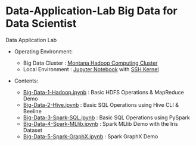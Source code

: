 # Data-Application-Lab Big Data for Data Scientist

Data Application Lab 

* Operating Environment:
   * Big Data Cluster : <a href="https://montana.dataapplab.com/">Montana Hadoop Computing Cluster</a>
   * Local Environment : <a href="https://jupyter.org/">Jupyter Notebook</a> with <a href="https://github.com/NII-cloud-operation/sshkernel">SSH Kernel</a>

* Contents:
   * <a href="https://github.com/smartzdp/Data-Application-Lab/blob/master/Data%20Scientist%20Bootcamp/Big%20Data%20for%20Data%20Scientist/Big-Data-1-Hadoop.ipynb">Big-Data-1-Hadoop.ipynb</a> : Basic HDFS Operations & MapReduce Demo
   * <a href="https://github.com/smartzdp/Data-Application-Lab/blob/master/Data%20Scientist%20Bootcamp/Big%20Data%20for%20Data%20Scientist/Big-Data-2-Hive.ipynb">Big-Data-2-Hive.ipynb</a> : Basic SQL Operations using Hive CLI & Beeline
   * <a href="https://github.com/smartzdp/Data-Application-Lab/blob/master/Data%20Scientist%20Bootcamp/Big%20Data%20for%20Data%20Scientist/Big-Data-3-Spark-SQL.ipynb">Big-Data-3-Spark-SQL.ipynb</a> : Basic SQL Operations using PySpark
   * <a href="https://github.com/smartzdp/Data-Application-Lab/blob/master/Data%20Scientist%20Bootcamp/Big%20Data%20for%20Data%20Scientist/Big-Data-4-Spark-MLlib.ipynb">Big-Data-4-Spark-MLlib.ipynb</a> : Spark MLlib Demo with the Iris Dataset
   * <a href="https://github.com/smartzdp/Data-Application-Lab/blob/master/Data%20Scientist%20Bootcamp/Big%20Data%20for%20Data%20Scientist/Big-Data-5-Spark-GraphX.ipynb">Big-Data-5-Spark-GraphX.ipynb</a> : Spark GraphX Demo
